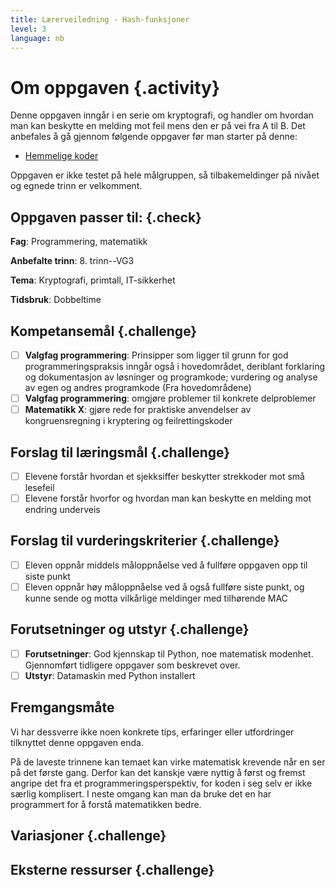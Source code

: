 ```yaml
---
title: Lærerveiledning - Hash-funksjoner
level: 3
language: nb
---
```


# Om oppgaven {.activity}

Denne oppgaven inngår i en serie om kryptografi, og handler om hvordan
man kan beskytte en melding mot feil mens den er på vei fra A til B. Det
anbefales å gå gjennom følgende oppgaver før man starter på denne:

- [Hemmelige koder](../hemmelige_koder/hemmelige_koder.html)

Oppgaven er ikke testet på hele målgruppen, så tilbakemeldinger på nivået
og egnede trinn er velkomment.

## Oppgaven passer til: {.check}

__Fag__: Programmering, matematikk

__Anbefalte trinn__: 8. trinn--VG3

__Tema__: Kryptografi, primtall, IT-sikkerhet

__Tidsbruk__: Dobbeltime

## Kompetansemål {.challenge}

- [ ] __Valgfag programmering__: Prinsipper som ligger til grunn for
      god programmeringspraksis inngår også i hovedområdet, deriblant
      forklaring og dokumentasjon av løsninger og programkode; vurdering
      og analyse av egen og andres programkode (Fra hovedområdene)
- [ ] __Valgfag programmering__: omgjøre problemer til konkrete delproblemer
- [ ] __Matematikk X__: gjøre rede for praktiske anvendelser av
      kongruensregning i kryptering og feilrettingskoder

## Forslag til læringsmål {.challenge}

- [ ] Elevene forstår hvordan et sjekksiffer beskytter strekkoder mot
      små lesefeil
- [ ] Elevene forstår hvorfor og hvordan man kan beskytte en melding
      mot endring underveis

## Forslag til vurderingskriterier {.challenge}

- [ ] Eleven oppnår middels måloppnåelse ved å fullføre oppgaven opp til
      siste punkt
- [ ] Eleven oppnår høy måloppnåelse ved å også fullføre siste punkt, og
      kunne sende og motta vilkårlige meldinger med tilhørende MAC

## Forutsetninger og utstyr {.challenge}

- [ ]  __Forutsetninger__: God kjennskap til Python, noe matematisk
       modenhet. Gjennomført tidligere oppgaver som beskrevet over.
- [ ]  __Utstyr__: Datamaskin med Python installert

## Fremgangsmåte

Vi har dessverre ikke noen konkrete tips, erfaringer eller utfordringer
tilknyttet denne oppgaven enda.

På de laveste trinnene kan temaet kan virke matematisk krevende når en
ser på det første gang. Derfor kan det kanskje være nyttig å først og
fremst angripe det fra et programmeringsperspektiv, for koden i seg
selv er ikke særlig komplisert. I neste omgang kan man da bruke det en
har programmert for å forstå matematikken bedre.

## Variasjoner {.challenge}

## Eksterne ressurser {.challenge}

